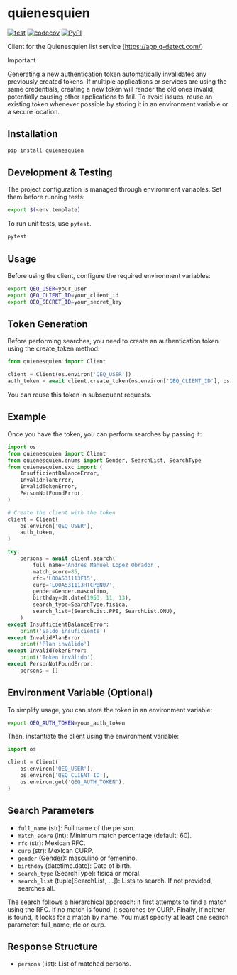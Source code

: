 # quienesquien

[![test](https://github.com/cuenca-mx/quienesquien-python/workflows/test/badge.svg)](https://github.com/cuenca-mx/quienesquien-python/actions?query=workflow%3Atest)
[![codecov](https://codecov.io/gh/cuenca-mx/quienesquien-python/branch/master/graph/badge.svg)](https://codecov.io/gh/cuenca-mx/quienesquien-python)
[![PyPI](https://img.shields.io/pypi/v/quienesquien.svg)](https://pypi.org/project/quienesquien/)

Client for the Quienesquien list service (https://app.q-detect.com/)

> [!IMPORTANT]
> Generating a new authentication token automatically invalidates any previously created tokens.
> If multiple applications or services are using the same credentials, creating a new token will render the old ones invalid, potentially causing other applications to fail.
> To avoid issues, reuse an existing token whenever possible by storing it in an environment variable or a secure location.

## Installation

```bash
pip install quienesquien
```

## Development & Testing

The project configuration is managed through environment variables. Set them before running tests:
```bash
export $(<env.template)
```

To run unit tests, use `pytest`.
```bash
pytest
```

## Usage

Before using the client, configure the required environment variables:
```bash
export QEQ_USER=your_user
export QEQ_CLIENT_ID=your_client_id
export QEQ_SECRET_ID=your_secret_key
```

## Token Generation

Before performing searches, you need to create an authentication token using the create_token method:

```python
from quienesquien import Client

client = Client(os.environ['QEQ_USER'])
auth_token = await client.create_token(os.environ['QEQ_CLIENT_ID'], os.environ['QEQ_SECRET_ID'])
```

You can reuse this token in subsequent requests.

## Example

Once you have the token, you can perform searches by passing it:

```python
import os
from quienesquien import Client
from quienesquien.enums import Gender, SearchList, SearchType
from quienesquien.exc import (
    InsufficientBalanceError,
    InvalidPlanError,
    InvalidTokenError,
    PersonNotFoundError,
)

# Create the client with the token
client = Client(
    os.environ['QEQ_USER'],
    auth_token,
)

try:
    persons = await client.search(
        full_name='Andres Manuel Lopez Obrador',
        match_score=85,
        rfc='LOOA531113F15',
        curp='LOOA531113HTCPBN07',
        gender=Gender.masculino,
        birthday=dt.date(1953, 11, 13),
        search_type=SearchType.fisica,
        search_list=(SearchList.PPE, SearchList.ONU),
    )
except InsufficientBalanceError:
    print('Saldo insuficiente')
except InvalidPlanError:
    print('Plan inválido')
except InvalidTokenError:
    print('Token inválido')
except PersonNotFoundError:
    persons = []
```

## Environment Variable (Optional)

To simplify usage, you can store the token in an environment variable:

```bash
export QEQ_AUTH_TOKEN=your_auth_token
```

Then, instantiate the client using the environment variable:

```python
import os

client = Client(
    os.environ['QEQ_USER'],
    os.environ['QEQ_CLIENT_ID'],
    os.environ.get('QEQ_AUTH_TOKEN'),
)
```

## Search Parameters
- `full_name` (str): Full name of the person.
- `match_score` (int): Minimum match percentage (default: 60).
- `rfc` (str): Mexican RFC.
- `curp` (str): Mexican CURP.
- `gender` (Gender): masculino or femenino.
- `birthday` (datetime.date): Date of birth.
- `search_type` (SearchType): fisica or moral.
- `search_list` (tuple[SearchList, ...]): Lists to search.
    If not provided, searches all.

The search follows a hierarchical approach: it first attempts to find a match using the RFC.
If no match is found, it searches by CURP. Finally, if neither is found, it looks for a match by name.
You must specify at least one search parameter: full_name, rfc or curp.

## Response Structure
- `persons` (list): List of matched persons.
